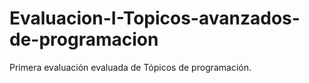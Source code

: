 # Evaluacion-I-Topicos-avanzados-de-programacion
Primera evaluación evaluada de Tópicos de programación.
